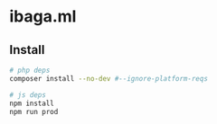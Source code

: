 # ibaga.ml


## Install 
```bash
# php deps
composer install --no-dev #--ignore-platform-reqs

# js deps
npm install
npm run prod
```
